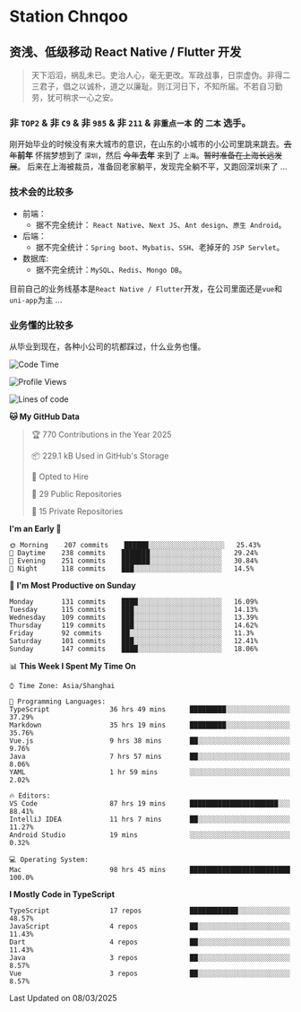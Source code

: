 # Station Chnqoo

## 资浅、低级移动 React Native / Flutter 开发

> 天下滔滔，祸乱未已。吏治人心，毫无更改。军政战事，日崇虚伪。非得二三君子，倡之以诚朴，道之以廉耻。则江河日下，不知所届。不若自习勤劳，犹可稍求一心之安。

### 非 `TOP2` & 非 `C9` & 非 `985` & 非 `211` & `非重点一本` 的 `二本` 选手。

刚开始毕业的时候没有来大城市的意识，在山东的小城市的小公司里跳来跳去。~~去年~~**前年** 怀揣梦想到了 `深圳`，然后 ~~今年~~**去年** 来到了 `上海`。~~暂时准备在上海长远发展~~。
后来在上海被裁员，准备回老家躺平，发现完全躺不平，又跑回深圳来了 ...

### 技术会的比较多

- 前端：
  - 据不完全统计： `React Native`、`Next JS`、`Ant design`、`原生 Android`。
- 后端：
  - 据不完全统计：`Spring boot`、`Mybatis`、`SSH`、老掉牙的 `JSP Servlet`。
- 数据库:
  - 据不完全统计：`MySQL`、`Redis`、`Mongo DB`。

目前自己的业务线基本是`React Native / Flutter`开发，在公司里面还是`vue`和`uni-app`为主 ...

### 业务懂的比较多

从毕业到现在，各种小公司的坑都踩过，什么业务也懂。

<!--START_SECTION:waka-->
![Code Time](http://img.shields.io/badge/Code%20Time-7%2C892%20hrs%2039%20mins-blue)

![Profile Views](http://img.shields.io/badge/Profile%20Views-2-blue)

![Lines of code](https://img.shields.io/badge/From%20Hello%20World%20I%27ve%20Written-305%20Thousand%20lines%20of%20code-blue)

**🐱 My GitHub Data** 

> 🏆 770 Contributions in the Year 2025
 > 
> 📦 229.1 kB Used in GitHub's Storage 
 > 
> 💼 Opted to Hire
 > 
> 📜 29 Public Repositories 
 > 
> 🔑 15 Private Repositories  
 > 
**I'm an Early 🐤** 

```text
🌞 Morning    207 commits    ██████░░░░░░░░░░░░░░░░░░░   25.43% 
🌆 Daytime    238 commits    ███████░░░░░░░░░░░░░░░░░░   29.24% 
🌃 Evening    251 commits    ███████░░░░░░░░░░░░░░░░░░   30.84% 
🌙 Night      118 commits    ███░░░░░░░░░░░░░░░░░░░░░░   14.5%

```
📅 **I'm Most Productive on Sunday** 

```text
Monday       131 commits    ████░░░░░░░░░░░░░░░░░░░░░   16.09% 
Tuesday      115 commits    ███░░░░░░░░░░░░░░░░░░░░░░   14.13% 
Wednesday    109 commits    ███░░░░░░░░░░░░░░░░░░░░░░   13.39% 
Thursday     119 commits    ███░░░░░░░░░░░░░░░░░░░░░░   14.62% 
Friday       92 commits     ██░░░░░░░░░░░░░░░░░░░░░░░   11.3% 
Saturday     101 commits    ███░░░░░░░░░░░░░░░░░░░░░░   12.41% 
Sunday       147 commits    ████░░░░░░░░░░░░░░░░░░░░░   18.06%

```


📊 **This Week I Spent My Time On** 

```text
⌚︎ Time Zone: Asia/Shanghai

💬 Programming Languages: 
TypeScript               36 hrs 49 mins      █████████░░░░░░░░░░░░░░░░   37.29% 
Markdown                 35 hrs 19 mins      █████████░░░░░░░░░░░░░░░░   35.76% 
Vue.js                   9 hrs 38 mins       ██░░░░░░░░░░░░░░░░░░░░░░░   9.76% 
Java                     7 hrs 57 mins       ██░░░░░░░░░░░░░░░░░░░░░░░   8.06% 
YAML                     1 hr 59 mins        ░░░░░░░░░░░░░░░░░░░░░░░░░   2.02%

🔥 Editors: 
VS Code                  87 hrs 19 mins      ██████████████████████░░░   88.41% 
IntelliJ IDEA            11 hrs 7 mins       ██░░░░░░░░░░░░░░░░░░░░░░░   11.27% 
Android Studio           19 mins             ░░░░░░░░░░░░░░░░░░░░░░░░░   0.32%

💻 Operating System: 
Mac                      98 hrs 45 mins      █████████████████████████   100.0%

```

**I Mostly Code in TypeScript** 

```text
TypeScript               17 repos            ████████████░░░░░░░░░░░░░   48.57% 
JavaScript               4 repos             ██░░░░░░░░░░░░░░░░░░░░░░░   11.43% 
Dart                     4 repos             ██░░░░░░░░░░░░░░░░░░░░░░░   11.43% 
Java                     3 repos             ██░░░░░░░░░░░░░░░░░░░░░░░   8.57% 
Vue                      3 repos             ██░░░░░░░░░░░░░░░░░░░░░░░   8.57%

```



 Last Updated on 08/03/2025
<!--END_SECTION:waka-->

<!---
ChenqiaoStation/ChenqiaoStation is a ✨ special ✨ repository because its `README.md` (this file) appears on your GitHub profile.
You can click the Preview link to take a look at your changes.
--->
